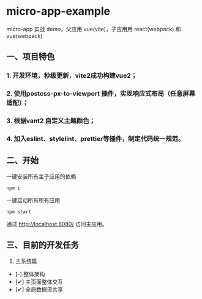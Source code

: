 # micro-app-example

micro-app 实战 demo，父应用 vue(vite)，子应用用 react(webpack) 和 vue(webpack)

## 一、项目特色
### 1. 开发环境，秒级更新，vite2成功构建vue2；
### 2. 使用postcss-px-to-viewport 插件，实现响应式布局（任意屏幕适配）；
### 3. 根据vant2 自定义主题颜色；
### 4. 加入eslint、stylelint、prettier等插件，制定代码统一规范。

## 二、开始
一键安装所有主子应用的依赖
```
npm i
```

一键启动所有所有应用
```
npm start
```
通过 [http://localhost:8080/](http://localhost:8080/) 访问主应用。

## 三、目前的开发任务

1. 主系统篇
- [-] 整体架构
- [✔] 主页面整体交互
- [✔] 全局数据流共享
